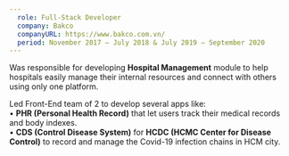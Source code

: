 ```yaml
---
  role: Full-Stack Developer
  company: Bakco
  companyURL: https://www.bakco.com.vn/
  period: November 2017 — July 2018 & July 2019 — September 2020
---
```


<p>
  Was responsible for developing <b>Hospital Management</b> module to help
  hospitals easily manage their internal resources and connect with
  others using only one platform.
</p>
<p>
  Led Front-End team of 2 to develop several apps like:
  <br />• <b>PHR (Personal Health Record)</b> that let users track their
  medical records and body indexes.
  <br />• <b>CDS (Control Disease System)</b> for <b>HCDC (HCMC Center for
  Disease Control)</b> to record and manage the Covid-19 infection chains in HCM city.
</p>
